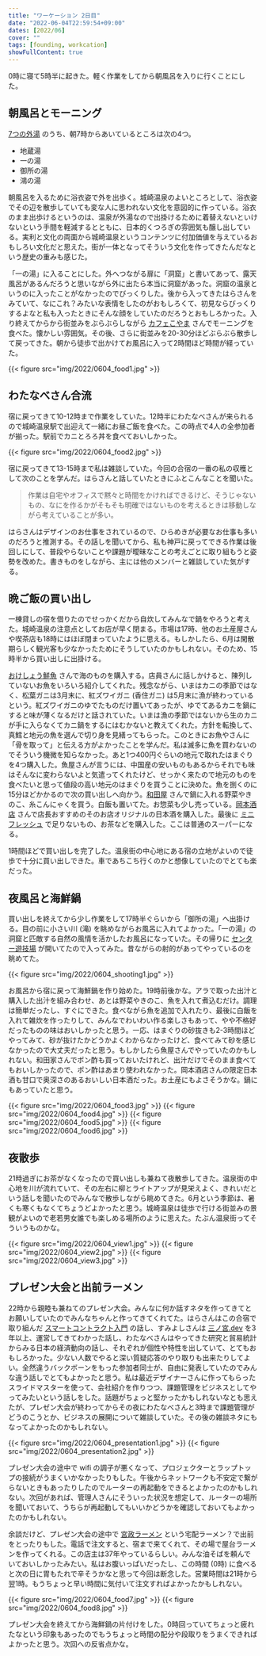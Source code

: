 ```yaml
---
title: "ワーケーション 2日目"
date: "2022-06-04T22:59:54+09:00"
dates: [2022/06]
cover: ""
tags: [founding, workcation]
showFullContent: true
---
```


0時に寝て5時半に起きた。軽く作業をしてから朝風呂を入りに行くことにした。

## 朝風呂とモーニング

[7つの外湯](https://kinosaki-spa.gr.jp/about/spa/7onsen/) のうち、朝7時からあいているところは次の4つ。

- 地蔵湯
- 一の湯
- 御所の湯
- 鴻の湯

朝風呂を入るために浴衣姿で外を出歩く。城崎温泉のよいところとして、浴衣姿でその辺を散歩していても変な人に思われない文化を意図的に作っている。浴衣のまま出歩けるというのは、温泉が外湯なので出掛けるために着替えないといけないという手間を軽減するとともに、日本的くつろぎの雰囲気も醸し出している。実利と文化の両面から城崎温泉というコンテンツに付加価値を与えているおもしろい文化だと思えた。街が一体となってそういう文化を作ってきたんだなという歴史の重みも感じた。

「一の湯」に入ることにした。外へつながる扉に「洞窟」と書いてあって、露天風呂があるんだろうと思いながら外に出たら本当に洞窟があった。洞窟の温泉というのに入ったことがなかったのでびっくりした。後から入ってきたはらさんをみていて、なにこれ？みたいな表情をしたのがおもしろくて、初見ならびっくりするよなと私も入ったときにそんな顔をしていたのだろうとおもしろかった。入り終えてからから街並みをぶらぶらしながら [カフェこやま](https://tabelog.com/hyogo/A2808/A280801/28028485/) さんでモーニングを食べた。懐かしい雰囲気。その後、さらに街並みを20-30分ほどぶらぶら散歩して戻ってきた。朝から徒歩で出かけてお風呂に入って2時間ほど時間が経っていた。

{{< figure src="img/2022/0604_food1.jpg" >}}

## わたなべさん合流

宿に戻ってきて10-12時まで作業をしていた。12時半にわたなべさんが来られるので城崎温泉駅で出迎えて一緒にお昼ご飯を食べた。この時点で4人の全参加者が揃った。駅前でカニとろろ丼を食べておいしかった。

{{< figure src="img/2022/0604_food2.jpg" >}}

宿に戻ってきて13-15時まで私は雑談していた。今回の合宿の一番の私の収穫として次のことを学んだ。はらさんと話していたときにふとこんなことを聞いた。

> 作業は自宅やオフィスで黙々と時間をかければできるけど、そうじゃないもの、なにを作るかがそもそも明確ではないものを考えるときは移動しながら考えていることが多い。

はらさんはデザインのお仕事をされているので、ひらめきが必要なお仕事も多いのだろうと推測する。その話しを聞いてから、私も神戸に戻ってできる作業は後回しにして、普段やらないことや課題が曖昧なことの考えごとに取り組もうと姿勢を改めた。書きものをしながら、主には他のメンバーと雑談していた気がする。

## 晩ご飯の買い出し

一棟貸しの宿を借りたのでせっかくだから自炊してみんなで鍋をやろうと考えた。城崎温泉の注意点としてお店が早く閉まる。市場は17時、他のお土産屋さんや喫茶店も18時にはほぼ閉まっていたように思える。もしかしたら、6月は閑散期らしく観光客も少なかったためにそうしていたのかもしれない。そのため、15時半から買い出しに出掛ける。

[おけしょう鮮魚](https://www.okesyo.com/) さんで海のものを購入する。店員さんに話しかけると、陳列していないお魚をいろいろ紹介してくれた。残念ながら、いまはカニの季節ではなく、松葉ガニは3月末に、紅ズワイガニ (香住ガニ) は5月末に漁が終わっているという。紅ズワイガニのゆでたものだけ置いてあったが、ゆでてあるカニを鍋にすると味が薄くなるだけと話されていた。いまは漁の季節ではないから生のカニが手に入らなくてカニ鍋をするにはむかないと教えてくれた。方針を転換して、真鱈と地元の魚を選んで切り身を見繕ってもらった。このときにお魚やさんに「骨を取って」と伝える方がよかったことを学んだ。私は滅多に魚を買わないのでそういう機微を知らなかった。あと1つ400円ぐらいの地元で取れたはまぐりを4つ購入した。魚屋さんが言うには、中国産の安いものもあるからそれでも味はそんなに変わらないよと気遣ってくれたけど、せっかく来たので地元のものを食べたいと思って値段の高い地元のはまぐりを買うことに決めた。魚を捌くのに15分ほどかかるので次の買い出しへ向かう。[和田屋](https://kinosaki-spa.gr.jp/directory/wada-ya/) さんで鍋に入れる野菜やきのこ、糸こんにゃくを買う。白飯も置いてた。お惣菜も少し売っている。[岡本酒店](https://kinosaki-spa.gr.jp/directory/okamoto/) さんで店長おすすめのそのお店オリジナルの日本酒を購入した。最後に [ミニフレッシュ](https://www.ekiten.jp/shop_5101588/) で足りないもの、お茶などを購入した。ここは普通のスーパーになる。

1時間ほどで買い出しを完了した。温泉街の中心地にある宿の立地がよいので徒歩で十分に買い出しできた。車であちこち行くのかと想像していたのでとても楽だった。

## 夜風呂と海鮮鍋

買い出しを終えてから少し作業をして17時半ぐらいから「御所の湯」へ出掛ける。目の前に小さい川 (滝) を眺めながらお風呂に入れてよかった。「一の湯」の洞窟と匹敵する自然の風情を活かしたお風呂になっていた。その帰りに [センター遊技場](https://kinosaki-spa.gr.jp/directory/center-yugijo/) が開いてたので入ってみた。昔ながらの射的があってやっているのを眺めてた。

{{< figure src="img/2022/0604_shooting1.jpg" >}}

お風呂から宿に戻って海鮮鍋を作り始めた。19時前後かな。アラで取った出汁と購入した出汁を組み合わせ、あとは野菜やきのこ、魚を入れて煮込むだけ。調理は簡単だったし、すぐにできた。食べながら魚を追加で入れたり、最後に白飯を入れて雑炊を作ったりして、みんなでわいわい作る楽しさもあって、やや不格好だったものの味はおいしかったと思う。一応、はまぐりの砂抜きも2-3時間ほどやってみて、砂が抜けたかどうかよくわからなかったけど、食べてみて砂を感じなかったので大丈夫だったと思う。もしかしたら魚屋さんでやっていたのかもしれない。和田家さんでポン酢も買っておいたけれど、出汁だけでそのまま食べてもおいしかったので、ポン酢はあまり使われなかった。岡本酒店さんの限定日本酒も甘口で奥深さのあるおいしい日本酒だった。お土産にもよさそうかな。鍋にもあっていたと思う。

{{< figure src="img/2022/0604_food3.jpg" >}}
{{< figure src="img/2022/0604_food4.jpg" >}}
{{< figure src="img/2022/0604_food5.jpg" >}}
{{< figure src="img/2022/0604_food6.jpg" >}}

## 夜散歩

21時過ぎにお茶がなくなったので買い出しも兼ねて夜散歩してきた。温泉街の中心地を川が流れていて、その左右に柳とライトアップが見栄えよく、きれいだという話しを聞いたのでみんなで散歩しながら眺めてきた。6月という季節は、暑くも寒くもなくてちょうどよかったと思う。城崎温泉は徒歩で行ける街並みの景観がよいので老若男女誰でも楽しめる場所のように思えた。たぶん温泉街ってそういうものかな。

{{< figure src="img/2022/0604_view1.jpg" >}}
{{< figure src="img/2022/0604_view2.jpg" >}}
{{< figure src="img/2022/0604_view3.jpg" >}}

## プレゼン大会と出前ラーメン

22時から親睦も兼ねてのプレゼン大会。みんなに何か話すネタを作ってきてとお願いしていたのでみんなちゃんと作ってきてくれてた。はらさんはこの合宿で取り組んだ [スマートコントラクト入門](https://www.oreilly.co.jp/books/9784873119342/) の話し、すみよしさんは [三ノ宮.dev](https://sannomiya.dev/) を3年以上、運営してきてわかった話し、わたなべさんはやってきた研究と貿易統計からみる日本の経済動向の話し、それぞれが個性や特性を出していて、とてもおもしろかった。少ない人数でやると深い質疑応答のやり取りも出来たりしてよい。全然違うバックボーンをもった参加者同士が、自由に発表していたのでみんな違う話しでとてもよかったと思う。私は最近デザイナーさんに作ってもらったスライドマスターを使って、会社紹介を作りつつ、課題管理をビジネスとしてやってみたいという話しをした。話題がちょっと堅かったかもしれないなとも思えたが、プレゼン大会が終わってからその夜にわたなべさんと3時まで課題管理がどうのこうとか、ビジネスの展開について雑談していた。その後の雑談ネタにもなってよかったのかもしれない。

{{< figure src="img/2022/0604_presentation1.jpg" >}}
{{< figure src="img/2022/0604_presentation2.jpg" >}}

プレゼン大会の途中で wifi の調子が悪くなって、プロジェクターとラップトップの接続がうまくいかなかったりもした。午後からネットワークも不安定で繋がらないときもあったりしたのでルーターの再起動をできるとよかったのかもしれない。次回があれば、管理人さんにそういった状況を想定して、ルーターの場所を聞いておいて、うちらが再起動してもいいかどうかを確認しておいてもよかったのかもしれない。

余談だけど、プレゼン大会の途中で [宮政ラーメン](https://tabelog.com/hyogo/A2808/A280801/28011388/) という宅配ラーメン？で出前をとったりもした。電話で注文すると、宿まで来てくれて、その場で屋台ラーメンを作ってくれる。この店主は37年やっているらしい。みんな油そばを頼んでいておいしかったみたい。私はお腹いっぱいだったし、この時間 (0時) に食べると次の日に胃もたれで辛そうかなと思って今回は断念した。営業時間は21時から翌1時。もうちょっと早い時間に気付いて注文すればよかったかもしれない。

{{< figure src="img/2022/0604_food7.jpg" >}}
{{< figure src="img/2022/0604_food8.jpg" >}}

プレゼン大会を終えてから海鮮鍋の片付けをした。0時回っていてちょっと疲れたなという印象もあったのでもうちょっと時間の配分や段取りをうまくできればよかったと思う。次回への反省点かな。
